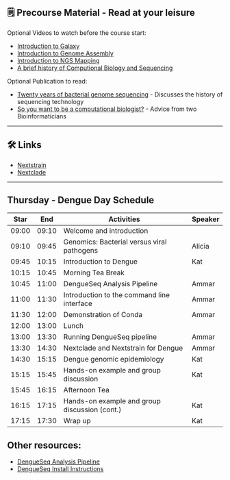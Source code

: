 ## 🗒️ Precourse Material - Read at your leisure 

Optional Videos to watch before the course start:
- [Introduction to Galaxy](https://www.youtube.com/watch?v=64oS5uXVRV0)
- [Introduction to Genome Assembly](https://youtu.be/-EX_G1griZE?si=iQMFxHw7OJtg-VbD)
- [Introduction to NGS Mapping](https://www.youtube.com/watch?v=zuRF_uPTY-Q)
- [A brief history of Computional Biology and Sequencing](https://youtu.be/idl6oq-MxbM?si=A3ShRWdwoVkjgXqk&t=575)

Optional Publication to read:
- [Twenty years of bacterial genome sequencing](https://www.nature.com/articles/nrmicro3565) - Discusses the history of sequencing technology
- [So you want to be a computational biologist?](https://www.nature.com/articles/nbt.2740) - Advice from two Bioinformaticians

---
## 🛠️ Links 

- [Nextstrain](https://nextstrain.org)
- [Nextclade](https://nextclade.org)

---

## Thursday - Dengue Day Schedule

| Star   | End   | Activities                                            | Speaker            |
|--------|-------|-------------------------------------------------------|--------------------|
| 09:00  | 09:10 | Welcome and introduction                              |                    |
| 09:10  | 09:45 | Genomics: Bacterial versus viral pathogens            | Alicia             |
| 09:45  | 10:15 | Introduction to Dengue                                | Kat                |
| 10:15  | 10:45 | Morning Tea Break                                     |                    |
| 10:45  | 11:00 | DengueSeq Analysis Pipeline                           | Ammar              |
| 11:00  | 11:30 | Introduction to the command line interface            | Ammar              |
| 11:30  | 12:00 | Demonstration of Conda                                | Ammar              |
| 12:00  | 13:00 | Lunch                                                 |                    |
| 13:00  | 13:30 | Running DengueSeq pipeline                            | Ammar              |
| 13:30  | 14:30 | Nextclade and Nextstrain for Dengue                   | Ammar              |
| 14:30  | 15:15 | Dengue genomic epidemiology                           | Kat                | #45
| 15:15  | 15:45 | Hands-on example and group discussion                 | Kat                | #30
| 15:45  | 16:15 | Afternoon Tea                                         |                    |
| 16:15  | 17:15 | Hands-on example and group discussion (cont.)         | Kat                | #60
| 17:15  | 17:30 | Wrap up                                               | Kat                |

## Other resources:

- [DengueSeq Analysis Pipeline](https://github.com/grubaughlab/DENV_pipeline)
- [DengueSeq Install Instructions](https://github.com/centre-pathogen-genomics/DENV_Amplicon)

